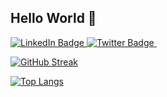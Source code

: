 ## Hello World 👋

<div id="badges">
  <a href="www.linkedin.com/in/cristian-boldrin">
    <img src="https://img.shields.io/badge/LinkedIn-blue?style=for-the-badge&logo=linkedin&logoColor=white" alt="LinkedIn Badge"/>
  </a>
  <!--
  <a href="your-youtube-URL">
    <img src="https://img.shields.io/badge/YouTube-red?style=for-the-badge&logo=youtube&logoColor=white" alt="Youtube Badge"/>
  </a>
  -->
  <a href="https://x.com/Boldrin06">
    <img src="https://img.shields.io/badge/Twitter-blue?style=for-the-badge&logo=twitter&logoColor=white" alt="Twitter Badge"/>
  </a>

  <img src="https://komarev.com/ghpvc/?username=CristianBold4&style=flat-square&color=blue" alt=""/>
  
</div>


[![GitHub Streak](http://github-readme-streak-stats.herokuapp.com?user=CristianBold4&theme=dark&background=000000)](https://git.io/streak-stats)


<!--
[![Top Langs](https://github-readme-stats.vercel.app/api/top-langs/?username=CristianBold4)](https://github.com/anuraghazra/github-readme-stats)
-->


[![Top Langs](https://github-readme-stats.vercel.app/api/top-langs/?username=CristianBold4&layout=compact&theme=vision-friendly-dark)](https://github.com/anuraghazra/github-readme-stats)



<!--
<div id="header" align="center">
  <img src="https://media.giphy.com/media/M9gbBd9nbDrOTu1Mqx/giphy.gif" width="100"/>
</div>
-->

<!--
**CristianBold4/CristianBold4** is a ✨ _special_ ✨ repository because its `README.md` (this file) appears on your GitHub profile.

Here are some ideas to get you started:

- 🔭 I’m currently working on ...
- 🌱 I’m currently learning ...
- 👯 I’m looking to collaborate on ...
- 🤔 I’m looking for help with ...
- 💬 Ask me about ...
- 📫 How to reach me: ...
- 😄 Pronouns: ...
- ⚡ Fun fact: ...
-->
